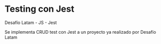# Testing con Jest

Desafío Latam - JS - Jest

Se implementa CRUD test con Jest a un proyecto ya realizado por Desafío Latam
